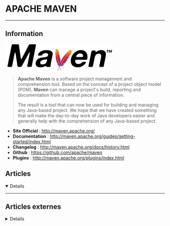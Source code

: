 # APACHE MAVEN
---

## <i class="fa-solid fa-hashtag"></i> Information

![Logo](../../_media/apps/apache_maven/apache_maven_logo.png ':size=250 :no-zoom')


> <i class="fa-solid fa-quote-left"></i> **Apache Maven** is a software project management and comprehension tool. Based on the concept of a project object model (POM), **Maven** can manage a project's build, reporting and documentation from a central piece of information.
>
> The result is a tool that can now be used for building and managing any Java-based project. We hope that we have created something that will make the day-to-day work of Java developers easier and generally help with the comprehension of any Java-based project. <i class="fa-solid fa-quote-left fa-rotate-180"></i>

- <i class="fa-solid fa-globe"></i> **Site Officiel** : http://maven.apache.org/
- <i class="fa-solid fa-book"></i> **Documentation** : http://maven.apache.org/guides/getting-started/index.html
- <i class="fa-solid fa-file-circle-question"></i> **Changelog** : http://maven.apache.org/docs/history.html
- <i class="fa-brands fa-github"></i> **Github** : https://github.com/apache/maven
- <i class="fas fa-tools"></i> **Plugins** : http://maven.apache.org/plugins/index.html

## <i class="fa-regular fa-newspaper"></i> Articles

<details open>

</details>

---

## <i class="fa-solid fa-glasses"></i> Articles externes

<details>

- [Use Shared Packages From an Azure DevOps Feed in a Maven Project](https://dzone.com/articles/azure-devops-artifacts)
- [How to Fix Invalid Target Release: 1.7, 1.8, 1.9, or 1.10 Error in Maven Build](https://dzone.com/articles/how-to-fix-invalid-target-release-17-18-19-or-110)
- [How to install Apache Maven on CentOS 7](https://linuxize.com/post/how-to-install-apache-maven-on-centos-7/)
- [How to Install Apache Maven on CentOS 7](https://www.howtoforge.com/tutorial/centos-apache-maven/)
- [How to Install Apache Maven on CentOS 8](https://www.howtoforge.com/tutorial/centos-apache-maven/)
- [How to Install Apache Maven on Debian 10](https://linuxize.com/post/how-to-install-apache-maven-on-debian-10/)
- [How to Install Apache Maven on Debian 10](https://www.howtoforge.com/how-to-install-apache-maven-on-debian-10/)
- [How to Install Apache Maven on Debian 9](https://linuxize.com/post/how-to-install-apache-maven-on-debian-9/)
- [How to Install Apache Maven on Ubuntu 16.04 LTS](https://www.howtoforge.com/tutorial/ubuntu-apache-maven-installation/)
- [How to Install Apache Maven on Ubuntu 18.04 LTS](https://www.howtoforge.com/tutorial/ubuntu-apache-maven-installation/)
- [How to install Apache Maven on Ubuntu 18.04](https://linuxize.com/post/how-to-install-apache-maven-on-ubuntu-18-04/)
- [How to Install Apache Maven on Ubuntu 20.04](https://linuxhint.com/install_apache_maven_ubuntu/)
- [How to Install Apache Maven on Ubuntu 20.04](https://linuxize.com/post/how-to-install-apache-maven-on-ubuntu-20-04/)
- [How to Install Apache Maven on Ubuntu 20.04](https://www.howtoforge.com/tutorial/ubuntu-apache-maven-installation/)
- [Install Apache Maven 3.5 on CentOS 7](https://www.rosehosting.com/blog/install-apache-maven-3-5-on-centos-7/)
- [Installing Maven With Your JDK](https://dzone.com/articles/installing-maven)
- [Manually Installing a Maven Artifact in Your Local Repository](https://dzone.com/articles/manually-installing-a-maven-artifact-in-your-local)
- [Tutorial: How to Create a Maven Plugin](https://dzone.com/articles/tutorial-create-a-maven-plugin)

</details>
